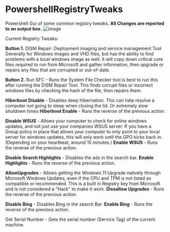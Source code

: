 # PowershellRegistryTweaks
Powershell Gui of some common registry tweaks.
**All Changes are reported to an output box.**
![image](https://user-images.githubusercontent.com/115837132/229208263-67111d78-f081-434d-9d89-adc106a189b1.png)



Current Registry Tweaks:

**Button 1.** DISM Repair: Deployment imaging and service management Tool
Generally for Windows images and VHD files, but has the ability to find problems with a local windows image as well.  It will copy down critical core files required to run from Microsoft and gather information, then upgrade or repairs any files that are corrupted or out-of-date.

**Button 2.** Run SFC - Runs the System File Checker tool
is best to run this after running the DISM Repair Tool.  This finds corrupt files or incorrect windows files by checking the hash of the file, then repairs them.

**Hiberboot Disable** - Disables deep hibernation.  This can help resolve a computer not going to sleep when closing the lid.  Or extremely slow shutdown times
**Hiberboot Enable** - Runs the reverse of the previous action.

**Disable WSUS** - Allows your computer to check for online windows updates, and not just use your companies WSUS server.  If you have a Group policy in place that allows your computer to only point to your local server for windows updates, this will only work until the GPO kicks back in.  (Depending on your heartbeat, around 15 minutes.)
**Enable WSUS** - Runs the reverse of the previous action.

**Disable Search Highlights** - Disables the ads in the search bar.
**Enable Highlights** - Runs the reverse of the previous action.

**AllowUpgrades** - Allows getting the Windows 11 Upgrade natively through Microsoft Windows Updates, even if the CPU and TPM is not listed as compatible or recommended.  This is a built in Registry key from Microsoft and is not considered a "Hack" to make it work.
**Dissallow Upgrades** - Runs the reverse of the previous action.

**Disable Bing** - Disables Bing in the search Bar.
**Enable Bing** - Runs the reverse of the previous action.

Get Serial Number - Gets the serial number (Service Tag) of the current machine.






